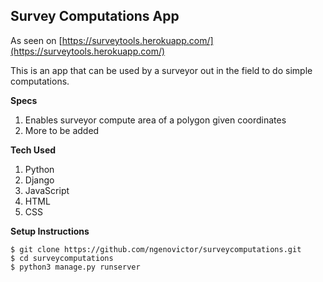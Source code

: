## Survey Computations App
As seen on [https://surveytools.herokuapp.com/](https://surveytools.herokuapp.com/)

This is an app that can be used by a surveyor out in the field to do simple computations.

**Specs**
1. Enables surveyor compute area of a polygon given coordinates
2. More to be added

**Tech Used**
1. Python
2. Django
3. JavaScript
4. HTML
5. CSS

**Setup Instructions**
```commandline
$ git clone https://github.com/ngenovictor/surveycomputations.git
$ cd surveycomputations
$ python3 manage.py runserver

```